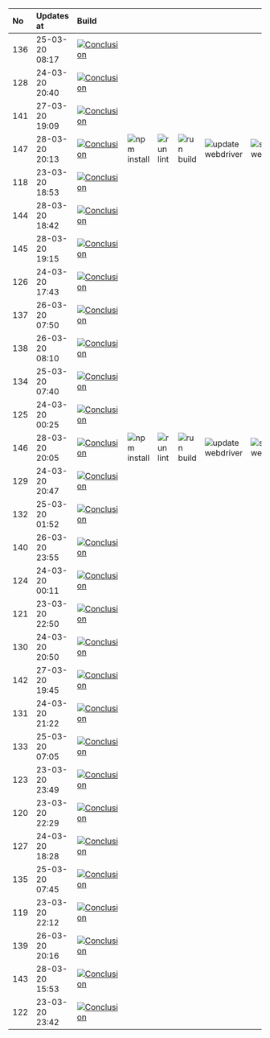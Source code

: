 | No  | Updates at     | Build                                                                                                                                                                             |                                                                      |                                                                |                                                                  |                                                                                |                                                                              |                                                        |
| :-- | :------------- | :-------------------------------------------------------------------------------------------------------------------------------------------------------------------------------- | :------------------------------------------------------------------- | :------------------------------------------------------------- | :--------------------------------------------------------------- | :----------------------------------------------------------------------------- | :--------------------------------------------------------------------------- | :----------------------------------------------------- |
| 136 | 25-03-20 08:17 | [![Conclusion](https://img.shields.io/badge/build-pass-brightgreen)](https://github.com/e2e-boilerplate/wd-commonjs-webdriver-manager-cucumber-chai-should/actions/runs/62974214) |                                                                      |                                                                |                                                                  |                                                                                |                                                                              |                                                        |
| 128 | 24-03-20 20:40 | [![Conclusion](https://img.shields.io/badge/build-fail-red)](https://github.com/e2e-boilerplate/wd-commonjs-webdriver-manager-cucumber-chai-should/actions/runs/62581668)         |                                                                      |                                                                |                                                                  |                                                                                |                                                                              |                                                        |
| 141 | 27-03-20 19:09 | [![Conclusion](https://img.shields.io/badge/build-fail-red)](https://github.com/e2e-boilerplate/wd-commonjs-webdriver-manager-cucumber-chai-should/actions/runs/64974206)         |                                                                      |                                                                |                                                                  |                                                                                |                                                                              |                                                        |
| 147 | 28-03-20 20:13 | [![Conclusion](https://img.shields.io/badge/build-fail-red)](https://github.com/e2e-boilerplate/wd-commonjs-webdriver-manager-cucumber-chai-should/actions/runs/65544998)         | ![npm install](https://img.shields.io/badge/npm-install-brightgreen) | ![run lint](https://img.shields.io/badge/run-lint-brightgreen) | ![run build](https://img.shields.io/badge/run-build-brightgreen) | ![update webdriver](https://img.shields.io/badge/update-webdriver-brightgreen) | ![start webdriver](https://img.shields.io/badge/start-webdriver-brightgreen) | ![run test](https://img.shields.io/badge/run-test-red) |
| 118 | 23-03-20 18:53 | [![Conclusion](https://img.shields.io/badge/build-fail-red)](https://github.com/e2e-boilerplate/wd-commonjs-webdriver-manager-cucumber-chai-should/actions/runs/61800411)         |                                                                      |                                                                |                                                                  |                                                                                |                                                                              |                                                        |
| 144 | 28-03-20 18:42 | [![Conclusion](https://img.shields.io/badge/build-fail-red)](https://github.com/e2e-boilerplate/wd-commonjs-webdriver-manager-cucumber-chai-should/actions/runs/65506667)         |                                                                      |                                                                |                                                                  |                                                                                |                                                                              |                                                        |
| 145 | 28-03-20 19:15 | [![Conclusion](https://img.shields.io/badge/build-fail-red)](https://github.com/e2e-boilerplate/wd-commonjs-webdriver-manager-cucumber-chai-should/actions/runs/65521259)         |                                                                      |                                                                |                                                                  |                                                                                |                                                                              |                                                        |
| 126 | 24-03-20 17:43 | [![Conclusion](https://img.shields.io/badge/build-fail-red)](https://github.com/e2e-boilerplate/wd-commonjs-webdriver-manager-cucumber-chai-should/actions/runs/62548513)         |                                                                      |                                                                |                                                                  |                                                                                |                                                                              |                                                        |
| 137 | 26-03-20 07:50 | [![Conclusion](https://img.shields.io/badge/build-fail-red)](https://github.com/e2e-boilerplate/wd-commonjs-webdriver-manager-cucumber-chai-should/actions/runs/63751003)         |                                                                      |                                                                |                                                                  |                                                                                |                                                                              |                                                        |
| 138 | 26-03-20 08:10 | [![Conclusion](https://img.shields.io/badge/build-fail-red)](https://github.com/e2e-boilerplate/wd-commonjs-webdriver-manager-cucumber-chai-should/actions/runs/63768448)         |                                                                      |                                                                |                                                                  |                                                                                |                                                                              |                                                        |
| 134 | 25-03-20 07:40 | [![Conclusion](https://img.shields.io/badge/build-fail-red)](https://github.com/e2e-boilerplate/wd-commonjs-webdriver-manager-cucumber-chai-should/actions/runs/62951489)         |                                                                      |                                                                |                                                                  |                                                                                |                                                                              |                                                        |
| 125 | 24-03-20 00:25 | [![Conclusion](https://img.shields.io/badge/build-fail-red)](https://github.com/e2e-boilerplate/wd-commonjs-webdriver-manager-cucumber-chai-should/actions/runs/61951926)         |                                                                      |                                                                |                                                                  |                                                                                |                                                                              |                                                        |
| 146 | 28-03-20 20:05 | [![Conclusion](https://img.shields.io/badge/build-fail-red)](https://github.com/e2e-boilerplate/wd-commonjs-webdriver-manager-cucumber-chai-should/actions/runs/65533160)         | ![npm install](https://img.shields.io/badge/npm-install-brightgreen) | ![run lint](https://img.shields.io/badge/run-lint-brightgreen) | ![run build](https://img.shields.io/badge/run-build-brightgreen) | ![update webdriver](https://img.shields.io/badge/update-webdriver-brightgreen) | ![start webdriver](https://img.shields.io/badge/start-webdriver-brightgreen) | ![run test](https://img.shields.io/badge/run-test-red) |
| 129 | 24-03-20 20:47 | [![Conclusion](https://img.shields.io/badge/build-fail-red)](https://github.com/e2e-boilerplate/wd-commonjs-webdriver-manager-cucumber-chai-should/actions/runs/62641532)         |                                                                      |                                                                |                                                                  |                                                                                |                                                                              |                                                        |
| 132 | 25-03-20 01:52 | [![Conclusion](https://img.shields.io/badge/build-fail-red)](https://github.com/e2e-boilerplate/wd-commonjs-webdriver-manager-cucumber-chai-should/actions/runs/62766712)         |                                                                      |                                                                |                                                                  |                                                                                |                                                                              |                                                        |
| 140 | 26-03-20 23:55 | [![Conclusion](https://img.shields.io/badge/build-fail-red)](https://github.com/e2e-boilerplate/wd-commonjs-webdriver-manager-cucumber-chai-should/actions/runs/64316434)         |                                                                      |                                                                |                                                                  |                                                                                |                                                                              |                                                        |
| 124 | 24-03-20 00:11 | [![Conclusion](https://img.shields.io/badge/build-pass-brightgreen)](https://github.com/e2e-boilerplate/wd-commonjs-webdriver-manager-cucumber-chai-should/actions/runs/61947791) |                                                                      |                                                                |                                                                  |                                                                                |                                                                              |                                                        |
| 121 | 23-03-20 22:50 | [![Conclusion](https://img.shields.io/badge/build-fail-red)](https://github.com/e2e-boilerplate/wd-commonjs-webdriver-manager-cucumber-chai-should/actions/runs/61911214)         |                                                                      |                                                                |                                                                  |                                                                                |                                                                              |                                                        |
| 130 | 24-03-20 20:50 | [![Conclusion](https://img.shields.io/badge/build-fail-red)](https://github.com/e2e-boilerplate/wd-commonjs-webdriver-manager-cucumber-chai-should/actions/runs/62642256)         |                                                                      |                                                                |                                                                  |                                                                                |                                                                              |                                                        |
| 142 | 27-03-20 19:45 | [![Conclusion](https://img.shields.io/badge/build-fail-red)](https://github.com/e2e-boilerplate/wd-commonjs-webdriver-manager-cucumber-chai-should/actions/runs/64985323)         |                                                                      |                                                                |                                                                  |                                                                                |                                                                              |                                                        |
| 131 | 24-03-20 21:22 | [![Conclusion](https://img.shields.io/badge/build-fail-red)](https://github.com/e2e-boilerplate/wd-commonjs-webdriver-manager-cucumber-chai-should/actions/runs/62659733)         |                                                                      |                                                                |                                                                  |                                                                                |                                                                              |                                                        |
| 133 | 25-03-20 07:05 | [![Conclusion](https://img.shields.io/badge/build-fail-red)](https://github.com/e2e-boilerplate/wd-commonjs-webdriver-manager-cucumber-chai-should/actions/runs/62928995)         |                                                                      |                                                                |                                                                  |                                                                                |                                                                              |                                                        |
| 123 | 23-03-20 23:49 | [![Conclusion](https://img.shields.io/badge/build-fail-red)](https://github.com/e2e-boilerplate/wd-commonjs-webdriver-manager-cucumber-chai-should/actions/runs/61934963)         |                                                                      |                                                                |                                                                  |                                                                                |                                                                              |                                                        |
| 120 | 23-03-20 22:29 | [![Conclusion](https://img.shields.io/badge/build-fail-red)](https://github.com/e2e-boilerplate/wd-commonjs-webdriver-manager-cucumber-chai-should/actions/runs/61904847)         |                                                                      |                                                                |                                                                  |                                                                                |                                                                              |                                                        |
| 127 | 24-03-20 18:28 | [![Conclusion](https://img.shields.io/badge/build-fail-red)](https://github.com/e2e-boilerplate/wd-commonjs-webdriver-manager-cucumber-chai-should/actions/runs/62573124)         |                                                                      |                                                                |                                                                  |                                                                                |                                                                              |                                                        |
| 135 | 25-03-20 07:45 | [![Conclusion](https://img.shields.io/badge/build-fail-red)](https://github.com/e2e-boilerplate/wd-commonjs-webdriver-manager-cucumber-chai-should/actions/runs/62952831)         |                                                                      |                                                                |                                                                  |                                                                                |                                                                              |                                                        |
| 119 | 23-03-20 22:12 | [![Conclusion](https://img.shields.io/badge/build-fail-red)](https://github.com/e2e-boilerplate/wd-commonjs-webdriver-manager-cucumber-chai-should/actions/runs/61899741)         |                                                                      |                                                                |                                                                  |                                                                                |                                                                              |                                                        |
| 139 | 26-03-20 20:16 | [![Conclusion](https://img.shields.io/badge/build-fail-red)](https://github.com/e2e-boilerplate/wd-commonjs-webdriver-manager-cucumber-chai-should/actions/runs/64225632)         |                                                                      |                                                                |                                                                  |                                                                                |                                                                              |                                                        |
| 143 | 28-03-20 15:53 | [![Conclusion](https://img.shields.io/badge/build-fail-red)](https://github.com/e2e-boilerplate/wd-commonjs-webdriver-manager-cucumber-chai-should/actions/runs/65439934)         |                                                                      |                                                                |                                                                  |                                                                                |                                                                              |                                                        |
| 122 | 23-03-20 23:42 | [![Conclusion](https://img.shields.io/badge/build-pass-brightgreen)](https://github.com/e2e-boilerplate/wd-commonjs-webdriver-manager-cucumber-chai-should/actions/runs/61932783) |                                                                      |                                                                |                                                                  |                                                                                |                                                                              |                                                        |